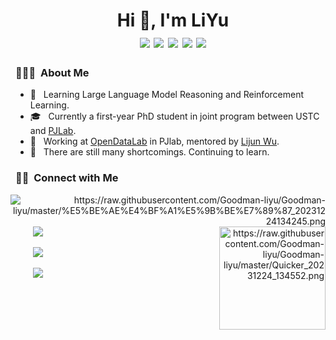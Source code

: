 <h1 align="center">Hi 👋, I'm LiYu
  <div style="text-align: center;">
    <img src="https://img.shields.io/badge/-C++-00599C?style=flat-square&logo=c%2B%2B&logoColor=white" style="display: inline-block;" /> 
    <img src="https://img.shields.io/badge/-Python-3776AB?style=flat-square&logo=python&logoColor=white" style="display: inline-block;" />
    <img src="https://img.shields.io/badge/PyTorch-green?style=flat-square&logo=pytorch&logoColor=white" style="display: inline-block;" />
    <img src="https://img.shields.io/badge/C%23-yellow?style=flat-square&logo=csharp&logoColor=white" style="display: inline-block;" />
    <img src="https://img.shields.io/badge/Matlab-important?style=flat-square&logo=matrix&logoColor=white" style="display: inline-block;" />
  </div>
</h1>

<h3> 👨🏻‍💻 &nbsp;About Me </h3>

- 🤔 &nbsp; Learning Large Language Model Reasoning and Reinforcement Learning.
- 🎓 &nbsp; Currently a first-year PhD student in joint program between USTC and [PJLab](https://www.shlab.org.cn).
- 🌱 &nbsp; Working at [OpenDataLab](https://opendatalab.github.io) in PJlab, mentored by [Lijun Wu](https://apeterswu.github.io).
- 🔭 &nbsp; There are still many shortcomings. Continuing to learn.
<h3> 🤝🏻 &nbsp;Connect with Me</h3>

<div>
    <span align="right">
      <img align="right" style="margin: auto 8px" src="https://github-readme-stats.vercel.app/api/top-langs/?username=Goodman-liyu&layout=compact&langs_count=6&bg_color=E6E6FA" alt="https://raw.githubusercontent.com/Goodman-liyu/Goodman-liyu/master/%E5%BE%AE%E4%BF%A1%E5%9B%BE%E7%89%87_20231224134245.png">
      <img width="170" height="165" style="margin: auto 8px" align="right" src="https://github-profile-trophy.vercel.app/?username=Goodman-liyu&theme=onedark&title=MultiLanguage,Joined2020,Commits,Experience&row=2&column=2" alt="https://raw.githubusercontent.com/Goodman-liyu/Goodman-liyu/master/Quicker_20231224_134552.png">
  </span>  
  
<span align="left">
  <p>&nbsp;&nbsp;&nbsp;&nbsp;&nbsp;&nbsp; 
    <a href="mailto:liyu1@pjlab.org.cn" target="_blank">
      <img src="https://img.shields.io/badge/email-white?style=social&logo=gmail&label=liyu1@pjlab.org.cn">
    </a>
  </p>
  <p>&nbsp;&nbsp;&nbsp;&nbsp;&nbsp;&nbsp;  
    <a href="https://github.com/Goodman-liyu" target="_blank">
      <img src="https://img.shields.io/badge/github-white?style=social&logo=github&label=Goodman-liyu">
    </a>
  </p>
  <p>&nbsp;&nbsp;&nbsp;&nbsp;&nbsp;&nbsp;  
    <a href="https://goodman-liyu.github.io/" target="_blank">
      <img src="https://img.shields.io/badge/Personal-Blog-blue?style=social&logo=blogger">
    </a>
  </p>
</span>

</div>
<!--
<p> &nbsp;</p>
<img src="https://github-readme-activity-graph.vercel.app/graph?username=Goodman-liyu&theme=github-compact&custom_title=Activity&radius=30&height=250" alt="Lazy">
-->
